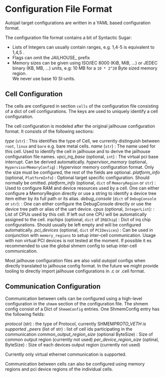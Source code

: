 # Configuration File Format

Autojail target configurations are written in a YAML based configuration format.

The configuration file format contains a bit of Syntactic Sugar:

- Lists of Integers can usually contain ranges, e.g. 1,4-5 is equivalent to 1,4,5 .
- Flags can omit the JAILHOUSE\_ prefix
- Memory sizes can be given using ISO/IEC 8000 (KiB, MiB, ...) or JEDEC binary (KB, MB, ...) units, e.g: 10 MB
  for a `10 * 2^20` Byte sized memory region.  
  We never use base 10 SI-units.

## Cell Configuration

The cells are configured in section `cells` of the configuration file consisting of
a dict of cell configurations. The keys are used to uniquely identify a cell configuration.

The cell configuration is modeled after the original jailhouse configuration format.
It consists of the following sections:

_type_ (`str`)
: This identifies the type of Cell, we currently distinguish between `root`, `linux` and `bare` e.g. bare metal cells.
_name_ (`str`)
: The name used for this cell. Used to identify the cell in jailhouse and to derive the jailhouse configuration file names.
_vpci_irq_base_ (optional, `int`)
: The virtual pci base interrupt. Can be derived automatically.
_hypervisor_memory_ (optional, `HypervisorMemoryConfig`)
: Hypervisor memory configuration format. Only the size must be configured, the rest of the fields are optional.
_platform_info_ (optional, `PlatformInfo`)
: Optional target specific configuration. Should normally be omitted.
_platform_info_ (optional, `dict` of `MemoryRegion` or `str`)
: Used to configure RAM and device resources used by a cell.
One can either configure a MemoryRegion directly or use a string to identify a device tree
item either by its full path or its alias.
_debug_console_ (`dict` of `DebugConsole` or `str`):
: One can either configure the DebugConsole directly or use the device tree path or alias of the uart device.
_cpus_ (optional, `IntegerList`):
: List of CPUs used by this cell. If left out one CPU will be automatically assigned to the cell.
_irqchips_ (optional, `dict` of `IRQChip`)
: Dict of irq chip configurations. Should usually be left empty and will be configured automatically.
_pci_devices_ (optional, `dict` of `PCIDevices`)
: Can be used in conjunction with `memory_regions` to setup inter-cell communication. Usage with non virtual PCI devices is not tested at the moment.
If possible it es recommended to use the global shmem config to setup inter-cell communication.

Most jailhouse configuration files are also valid _autojail_ configs when directly translated
to jailhouse config format. In the future we might provide tooling to directly import
jailhouse configurations in .c or .cell format.

## Communication Configuration

Communication between cells can be configured using a high-level configuration in the `shmem`
section of the configuration file. The shmem config consist of a Dict of `ShmemConfig`
entries. One ShmemConfig entry has the following fields:

_protocol_ (str)
: the type of Protocol, currently SHMEM*PROTO_VETH is supported
\_peers* (list of str)
: list of cell ids participating in the communication
_common_output_region_size_ (optional ByteSize)
: Size of common output region (currently not used)
_per_device_region_size_ (optinal, ByteSize)
: Size of each devices output region (currently not used)

Currently only virtual ethernet communication is supported.

Communication between cells can also be configured using memory regions and pci device regions
of the individual cells.
